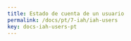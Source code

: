 ```yaml
---
title: Estado de cuenta de un usuario
permalink: /docs/pt/7-iah/iah-users
key: docs-iah-users-pt
---
```

